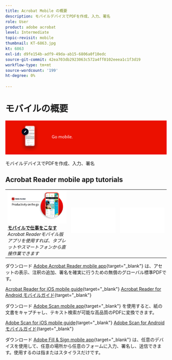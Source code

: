```yaml
---
title: Acrobat Mobile の概要
description: モバイルデバイスでPDFを作成、入力、署名
role: User
product: adobe acrobat
level: Intermediate
topic-revisit: mobile
thumbnail: KT-6863.jpg
kt: 6863
exl-id: d9fe154b-adf9-49da-ab15-6806a0f10edc
source-git-commit: 42ea703db2923063c572a4ff0102eeea1c1f3d19
workflow-type: tm+mt
source-wordcount: '199'
ht-degree: 0%

---
```


# モバイルの概要

![Acrobat Mobile Image](../assets/Hero-Mobile.png)

モバイルデバイスでPDFを作成、入力、署名

## Acrobat Reader mobile app tutorials

<table style="table-layout:fixed">
<tr>
  <td>
    <a href="../getting-started/productivity.md">
      <img alt="モバイルで仕事をこなす" src="../assets/Productivity_1280.png" />
    </a>
    <div>
     <a href="../getting-started/productivity.md"><strong>モバイルで仕事をこなす</strong></a>
    </div>
    <em>Acrobat Readerモバイル版アプリを使用すれば、タブレットやスマートフォンから直接作業できます</em>
    <br>
  </td>
  <td>
   <img alt="スペーサー" src="../assets/Whitespacer.png" />
    <div>
    <br>
  </td>
  <td>
   <img alt="スペーサー" src="../assets/Whitespacer.png" />
    <div>
    <br>
  </td>
</tr>
</table>

ダウンロード [Adobe Acrobat Reader mobile app](https://www.adobe.com/acrobat/mobile/acrobat-reader.html){target=&quot;_blank&quot;} は、アセットの表示、注釈の追加、署名を確実に行うための無償のグローバル標準PDFです。

[Acrobat Reader for iOS mobile guide](https://www.adobe.com/devnet-docs/acrobat/ios/en/){target=&quot;_blank&quot;}
[Acrobat Reader for Android モバイルガイド](https://www.adobe.com/devnet-docs/acrobat/android/en/){target=&quot;_blank&quot;}

ダウンロード [Adobe Scan mobile app](https://www.adobe.com/acrobat/mobile/scanner-app.html){target=&quot;_blank&quot;} を使用すると、紙の文書をキャプチャし、テキスト検索が可能な高品質のPDFに変換できます。

[Adobe Scan for iOS mobile guide](https://www.adobe.com/devnet-docs/adobescan/ios/en/){target=&quot;_blank&quot;}
[Adobe Scan for Android モバイルガイド](https://www.adobe.com/devnet-docs/adobescan/android/en/){target=&quot;_blank&quot;}

ダウンロード [Adobe Fill &amp; Sign mobile app](https://www.adobe.com/acrobat/mobile/fill-sign-pdfs.html){target=&quot;_blank&quot;} は、任意のデバイスを使用して、任意の場所から任意のフォームに入力、署名し、送信できます。使用するのは指またはスタイラスだけです。
